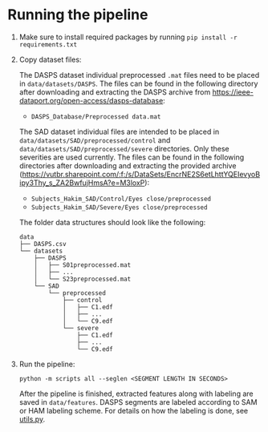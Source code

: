 # Running the pipeline

1. Make sure to install required packages by running `pip install -r requirements.txt`
2. Copy dataset files:
   
   The DASPS dataset individual preprocessed `.mat` files need to be placed in `data/datasets/DASPS`. The files can be found in the following directory after downloading and extracting the DASPS archive from https://ieee-dataport.org/open-access/dasps-database:

    - `DASPS_Database/Preprocessed data.mat`

   The SAD dataset individual files are intended to be placed in `data/datasets/SAD/preprocessed/control` and `data/datasets/SAD/preprocessed/severe` directories. Only these severities are used currently. The files can be found in the following directories after downloading and extracting the provided archive (https://vutbr.sharepoint.com/:f:/s/DataSets/EncrNE2S6etLhttYQEIevyoBipy3Thy_s_ZA2BwfujHmsA?e=M3loxP):

    - `Subjects_Hakim_SAD/Control/Eyes close/preprocessed`
    - `Subjects_Hakim_SAD/Severe/Eyes close/preprocessed`

    The folder data structures should look like the following:

    ```
    data
    ├── DASPS.csv
    └── datasets
        ├── DASPS
        │   ├── S01preprocessed.mat
        │   ├── ...
        │   └── S23preprocessed.mat
        └── SAD
            └── preprocessed
                ├── control
                │   ├── C1.edf
                │   ├── ...
                │   └── C9.edf
                └── severe
                    ├── C1.edf
                    ├── ...
                    └── C9.edf
    ```

3. Run the pipeline:
   ```
   python -m scripts all --seglen <SEGMENT LENGTH IN SECONDS>
   ```
   After the pipeline is finished, extracted features along with labeling are saved in `data/features`. DASPS segments are labeled according to SAM or HAM
   labeling scheme. For details on how the labeling is done, see [utils.py](./scripts/utils.py).